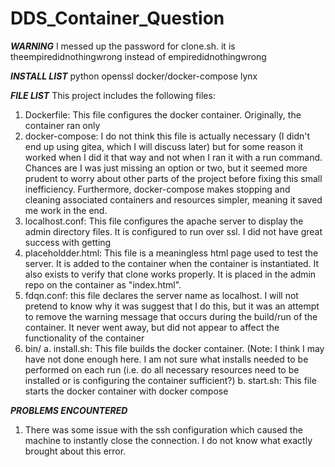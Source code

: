 # DDS_Container_Question
***WARNING*** I messed up the password for clone.sh. it is theempiredidnothingwrong instead of empiredidnothingwrong

***INSTALL LIST***
python
openssl
docker/docker-compose
lynx

***FILE LIST***
This project includes the following files:
1. Dockerfile: This file configures the docker container. Originally, the container ran only 
2. docker-compose: I do not think this file is actually necessary (I didn't end up using gitea, which I will discuss later) but for some reason it worked when I did it that way and not when I ran it with a run command. Chances are I was just missing an option or two, but it seemed more prudent to worry about other parts of the project before fixing this small inefficiency. Furthermore, docker-compose makes stopping and cleaning associated containers and resources simpler, meaning it saved me work in the end.
3. localhost.conf: This file configures the apache server to display the admin directory files. It is configured to run over ssl. I did not have great success with getting 
4. placeholdder.html: This file is a meaningless html page used to test the server. It is added to the container when the container is instantiated. It also exists to verify that clone works properly. It is placed in the admin repo on the container as "index.html".
5. fdqn.conf: this file declares the server name as localhost. I will not pretend to know why it was suggest that I do this, but it was an attempt to remove the warning message that occurs during the build/run of the container. It never went away, but did not appear to affect the functionality of the container
6. bin/
a. install.sh: This file builds the docker container. (Note: I think I may have not done enough here. I am not sure what installs needed to be performed on each run (i.e. do all necessary resources need to be installed or is configuring the container sufficient?)
b. start.sh: This file starts the docker container with docker compose

***PROBLEMS ENCOUNTERED***
1. There was some issue with the ssh configuration which caused the machine to instantly close the connection. I do not know what exactly brought about this error.


